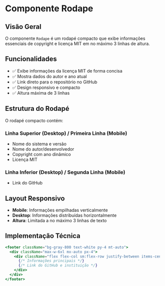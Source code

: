 # Componente Rodape

## Visão Geral

O componente `Rodape` é um rodapé compacto que exibe informações essenciais de copyright e licença MIT em no máximo 3 linhas de altura.

## Funcionalidades

- ✅ Exibe informações da licença MIT de forma concisa
- ✅ Mostra dados do autor e ano atual
- ✅ Link direto para o repositório no GitHub
- ✅ Design responsivo e compacto
- ✅ Altura máxima de 3 linhas

## Estrutura do Rodapé

O rodapé compacto contém:

### Linha Superior (Desktop) / Primeira Linha (Mobile)

- Nome do sistema e versão
- Nome do autor/desenvolvedor
- Copyright com ano dinâmico
- Licença MIT

### Linha Inferior (Desktop) / Segunda Linha (Mobile)

- Link do GitHub

## Layout Responsivo

- **Mobile**: Informações empilhadas verticalmente
- **Desktop**: Informações distribuídas horizontalmente
- **Altura**: Limitada a no máximo 3 linhas de texto

## Implementação Técnica

```jsx
<footer className="bg-gray-800 text-white py-4 mt-auto">
  <div className="max-w-6xl mx-auto px-4">
    <div className="flex flex-col sm:flex-row justify-between items-center">
      {/* Informações principais */}
      {/* Link do GitHub e instituição */}
    </div>
  </div>
</footer>
```
